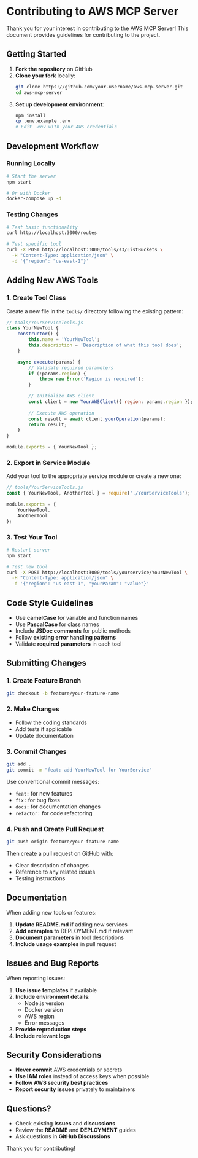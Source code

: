 # Contributing to AWS MCP Server

Thank you for your interest in contributing to the AWS MCP Server! This document provides guidelines for contributing to the project.

## Getting Started

1. **Fork the repository** on GitHub
2. **Clone your fork** locally:
   ```bash
   git clone https://github.com/your-username/aws-mcp-server.git
   cd aws-mcp-server
   ```
3. **Set up development environment**:
   ```bash
   npm install
   cp .env.example .env
   # Edit .env with your AWS credentials
   ```

## Development Workflow

### Running Locally

```bash
# Start the server
npm start

# Or with Docker
docker-compose up -d
```

### Testing Changes

```bash
# Test basic functionality
curl http://localhost:3000/routes

# Test specific tool
curl -X POST http://localhost:3000/tools/s3/ListBuckets \
  -H "Content-Type: application/json" \
  -d '{"region": "us-east-1"}'
```

## Adding New AWS Tools

### 1. Create Tool Class

Create a new file in the `tools/` directory following the existing pattern:

```javascript
// tools/YourServiceTools.js
class YourNewTool {
    constructor() {
        this.name = 'YourNewTool';
        this.description = 'Description of what this tool does';
    }

    async execute(params) {
        // Validate required parameters
        if (!params.region) {
            throw new Error('Region is required');
        }

        // Initialize AWS client
        const client = new YourAWSClient({ region: params.region });
        
        // Execute AWS operation
        const result = await client.yourOperation(params);
        return result;
    }
}

module.exports = { YourNewTool };
```

### 2. Export in Service Module

Add your tool to the appropriate service module or create a new one:

```javascript
// tools/YourServiceTools.js
const { YourNewTool, AnotherTool } = require('./YourServiceTools');

module.exports = {
    YourNewTool,
    AnotherTool
};
```

### 3. Test Your Tool

```bash
# Restart server
npm start

# Test new tool
curl -X POST http://localhost:3000/tools/yourservice/YourNewTool \
  -H "Content-Type: application/json" \
  -d '{"region": "us-east-1", "yourParam": "value"}'
```

## Code Style Guidelines

- Use **camelCase** for variable and function names
- Use **PascalCase** for class names
- Include **JSDoc comments** for public methods
- Follow **existing error handling patterns**
- Validate **required parameters** in each tool

## Submitting Changes

### 1. Create Feature Branch

```bash
git checkout -b feature/your-feature-name
```

### 2. Make Changes

- Follow the coding standards
- Add tests if applicable
- Update documentation

### 3. Commit Changes

```bash
git add .
git commit -m "feat: add YourNewTool for YourService"
```

Use conventional commit messages:
- `feat:` for new features
- `fix:` for bug fixes
- `docs:` for documentation changes
- `refactor:` for code refactoring

### 4. Push and Create Pull Request

```bash
git push origin feature/your-feature-name
```

Then create a pull request on GitHub with:
- Clear description of changes
- Reference to any related issues
- Testing instructions

## Documentation

When adding new tools or features:

1. **Update README.md** if adding new services
2. **Add examples** to DEPLOYMENT.md if relevant
3. **Document parameters** in tool descriptions
4. **Include usage examples** in pull request

## Issues and Bug Reports

When reporting issues:

1. **Use issue templates** if available
2. **Include environment details**:
   - Node.js version
   - Docker version
   - AWS region
   - Error messages
3. **Provide reproduction steps**
4. **Include relevant logs**

## Security Considerations

- **Never commit** AWS credentials or secrets
- **Use IAM roles** instead of access keys when possible
- **Follow AWS security best practices**
- **Report security issues** privately to maintainers

## Questions?

- Check existing **issues** and **discussions**
- Review the **README** and **DEPLOYMENT** guides
- Ask questions in **GitHub Discussions**

Thank you for contributing! 